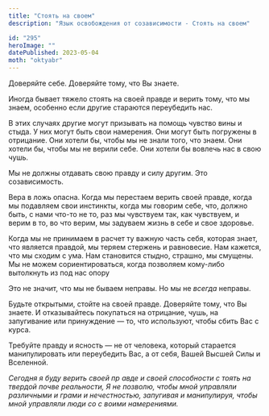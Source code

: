 ```yaml
---
title: "Стоять на своем"
description: "Язык освобождения от созависимости - Стоять на своем"

id: "295"
heroImage: ""
datePublished: 2023-05-04
moth: "oktyabr"
---
```


Доверяйте себе. Доверяйте тому, что Вы знаете.

Иногда бывает тяжело стоять на своей правде и верить тому, что мы знаем,
особенно если другие стараются переубедить нас.

В этих случаях другие могут призывать на помощь чувство вины и стыда. У них
могут быть свои намерения. Они могут быть погружены в отрицание. Они хотели
бы, чтобы мы не знали того, что знаем. Они хотели бы, чтобы мы не верили себе.
Они хотели бы вовлечь нас в свою чушь.

Мы не должны отдавать свою правду и силу другим. Это созависимость.

Вера в ложь опасна. Когда мы перестаем верить своей правде, когда мы подавляем
свои инстинкты, когда мы говорим себе, что, должно быть, с нами что-то не то,
раз мы чувствуем так, как чувствуем, и верим в то, во что верим, мы задуваем
жизнь в себе и свое здоровье.

Когда мы не принимаем в расчет ту важную часть себя, которая знает, что
является правдой, мы теряем стержень и равновесие. Нам кажется, что мы сходим
с ума. Нам становится стыдно, страшно, мы смущены. Мы не можем
сориентироваться, когда позволяем кому-либо вытолкнуть из под нас опору

Это не значит, что мы не бываем неправы. Но мы не _всегда_ неправы.

Будьте открытыми, стойте на своей правде. Доверяйте тому, что Вы знаете. И
отказывайтесь покупаться на отрицание, чушь, на запугивание или принуждение —
то, что используют, чтобы сбить Вас с курса.

Требуйте правду и ясность — не от человека, который cтарается манипулировать
или переубедить Вас, а от себя, Вашей Высшей Силы и Вселенной.

_Сегодня_ _я_ _буду_ _верить_ _своей_ _пр_ _авде_ _и_ _своей_ _способности_
_с_ _тоять_ _на_ _твердой_ _почве_ _реальности,_ _Я_ _не_ _позволю,_ _чтобы_
_мной_ _управляли_ _различными_ _и_ _грами_ _и_ _нечестностью,_ _запугивая_
_и_ _манипулируя,_ _чтобы_ _мной_ _управляли_ _люди_ _со_ _с_ _воими_
_намерениями._
